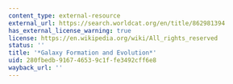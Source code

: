 ```yaml
---
content_type: external-resource
external_url: https://search.worldcat.org/en/title/862981394
has_external_license_warning: true
license: https://en.wikipedia.org/wiki/All_rights_reserved
status: ''
title: '*Galaxy Formation and Evolution*'
uid: 280fbedb-9167-4653-9c1f-fe3492cff6e8
wayback_url: ''
---
```

